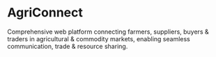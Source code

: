 # AgriConnect
Comprehensive web platform connecting farmers, suppliers, buyers &amp; traders in agricultural &amp; commodity markets, enabling seamless communication, trade &amp; resource sharing.
